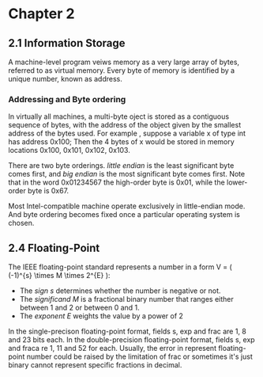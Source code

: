 # Chapter 2

## 2.1 Information Storage

A machine-level program veiws memory as a very large array of bytes, referred to as virtual memory. Every byte of memory is identified by a unique number, known as address.

### Addressing and Byte ordering

In virtually all machines, a multi-byte oject is stored as a contiguous sequence of bytes, with the address of the object given by the smallest address of the bytes used. For example , suppose a variable x of type int has address 0x100; Then the 4 bytes of x would be stored in memory locations 0x100, 0x101, 0x102, 0x103.

There are two byte orderings. *little endian* is the least significant byte comes first, and *big endian* is the most significant byte comes first. Note that in the word 0x01234567 the high-order byte is 0x01, while the lower-order byte is 0x67.

Most Intel-compatible machine operate exclusively in little-endian mode. And byte ordering becomes fixed once a particular operating system is chosen.

## 2.4 Floating-Point

The IEEE floating-point standard represents a number in a form V = \( (-1)^{s} \times M \times 2^{E} \):
+ The *sign s* determines whether the number is negative or not.
+ The *significand M* is a fractional binary number that ranges either between 1 and 2 or between 0 and 1.
+ The *exponent E* weights the value by a power of 2

In the single-precison floating-point format, fields s, exp and frac are 1, 8 and 23 bits each. In the double-precision floating-point format, fields s, exp and fraca re 1, 11 and 52 for each. Usually, the error in represent floating-point number could be raised by the limitation of frac or sometimes it's just binary cannot represent specific fractions in decimal.